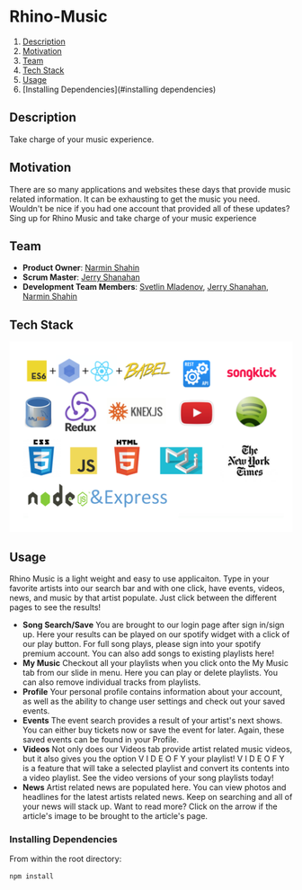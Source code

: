 # Rhino-Music
<!-- <img src="add a logo later"/> -->

1. [Description](#description)
2. [Motivation](#motivation)
3. [Team](#team)
4. [Tech Stack](#techstack)
5. [Usage](#usage) 
6. [Installing Dependencies](#installing dependencies)

## Description
Take charge of your music experience. 

## Motivation
There are so many applications and websites these days that provide music related information. It can be exhausting to get the music you need.
Wouldn't be nice if you had one account that provided all of these updates?
Sing up for Rhino Music and take charge of your music experience 

## Team

  - __Product Owner__: [Narmin Shahin](http://github.com/narmeen12)
  - __Scrum Master__: [Jerry Shanahan](http://github.com/Jerrys914)
  - __Development Team Members__: [Svetlin Mladenov](http://github.com/sveem), [Jerry Shanahan](http://github.com/Jerrys914), [Narmin Shahin](http://github.com/narmeen12)

## Tech Stack
!['tech stack'](/client/styles/tech_stack.png)

## Usage

Rhino Music is a light weight and easy to use applicaiton. Type in your favorite artists into our search bar and with one click, have events, videos, news, and music by that artist populate. Just click between the different pages to see the results! 

- __Song Search/Save__ 
	You are brought to our login page after sign in/sign up. Here your results can be played on our spotify widget with a click of our play button. For full song plays, please sign into your spotify premium account. You can also add songs to existing playlists here!
- __My Music__
	Checkout all your playlists when you click onto the My Music tab from our slide in menu. Here you can play or delete playlists. You can also remove individual tracks from playlists.
- __Profile__ 
	Your personal profile contains information about your account, as well as the ability to change user settings and check out your saved events.
- __Events__
	The event search provides a result of your artist's next shows. You can either buy tickets now or save the event for later. Again, these saved events can be found in your Profile.
- __Videos__
	Not only does our Videos tab provide artist related music videos, but it also gives you the option V I D E O F Y your playlist! V I D E O F Y is a feature that will take a selected playlist and convert its contents into a video playlist. See the video versions of your song playlists today!
- __News__
	Artist related news are populated here. You can view photos and headlines for the latest artists related news. Keep on searching and all of your news will stack up. Want to read more? Click on the arrow if the article's image to be brought to the article's page. 

### Installing Dependencies
From within the root directory:
```sh
npm install
```




